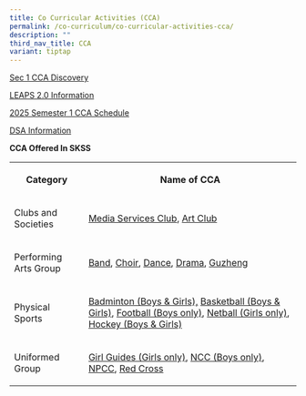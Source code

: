 ```yaml
---
title: Co Curricular Activities (CCA)
permalink: /co-curriculum/co-curricular-activities-cca/
description: ""
third_nav_title: CCA
variant: tiptap
---
```

<p><a href="https://sites.google.com/skss.edu.sg/sec-1-cca-discovery" rel="noopener nofollow" target="_blank">Sec 1 CCA Discovery</a>
</p>
<p><a href="https://www.moe.gov.sg/education-in-sg/our-programmes/cca/leaps2-0" rel="noopener noreferrer nofollow" target="_blank">LEAPS 2.0 Information</a>
</p>
<p><a href="/files/CCA/2025 CCA Semester 1 Schedule /2025_CCA_TRAINING_SCHEDULE__2025_Semester_1.pdf" rel="noopener nofollow" target="_blank">2025 Semester 1 CCA Schedule</a>
</p>
<p><a href="/co-curriculum/co-curricular-activities-cca/direct-school-admission-dsa" rel="noopener noreferrer nofollow" target="_blank">DSA Information</a>
</p>
<p><strong>CCA Offered In SKSS</strong>
</p>
<table style="minWidth: 50px">
<colgroup>
<col>
<col>
</colgroup>
<tbody>
<tr>
<th rowspan="1" colspan="1">
<p><strong>Category</strong>
</p>
</th>
<th rowspan="1" colspan="1">
<p><strong>Name of CCA</strong>
</p>
</th>
</tr>
<tr>
<td rowspan="1" colspan="1">
<p>Clubs and Societies</p>
</td>
<td rowspan="1" colspan="1">
<p><a href="https://www.sengkangsec.moe.edu.sg/co-curriculum/co-curricular-activities-cca/clubs-n-societies/media-services-club/" rel="noopener noreferrer nofollow" target="_blank">Media Services Club</a>,
<a href="https://www.sengkangsec.moe.edu.sg/co-curriculum/co-curricular-activities-cca/clubs-n-societies/art-club/" rel="noopener noreferrer nofollow" target="_blank">Art Club</a>
</p>
</td>
</tr>
<tr>
<td rowspan="1" colspan="1">
<p>Performing Arts Group</p>
</td>
<td rowspan="1" colspan="1">
<p><a href="https://www.sengkangsec.moe.edu.sg/co-curriculum/co-curricular-activities-cca/performing-arts-group/symphonic-band/" rel="noopener noreferrer nofollow" target="_blank">Band</a>,
<a href="https://www.sengkangsec.moe.edu.sg/co-curriculum/co-curricular-activities-cca/performing-arts-group/choir-sky-chorale/" rel="noopener noreferrer nofollow" target="_blank">Choir</a>, <a href="https://www.sengkangsec.moe.edu.sg/co-curriculum/co-curricular-activities-cca/performing-arts-group/modern-dance-amplify/" rel="noopener noreferrer nofollow" target="_blank">Dance</a>,
<a href="https://www.sengkangsec.moe.edu.sg/co-curriculum/co-curricular-activities-cca/performing-arts-group/english-drama/" rel="noopener noreferrer nofollow" target="_blank">Drama</a>, <a href="https://www.sengkangsec.moe.edu.sg/co-curriculum/co-curricular-activities-cca/performing-arts-group/guzheng-ensemble/" rel="noopener noreferrer nofollow" target="_blank">Guzheng</a>
</p>
</td>
</tr>
<tr>
<td rowspan="1" colspan="1">
<p>Physical Sports</p>
</td>
<td rowspan="1" colspan="1">
<p><a href="https://www.sengkangsec.moe.edu.sg/co-curriculum/co-curricular-activities-cca/physical-sports/badminton/" rel="noopener noreferrer nofollow" target="_blank">Badminton (Boys &amp; Girls),</a> 
<a href="https://www.sengkangsec.moe.edu.sg/co-curriculum/co-curricular-activities-cca/physical-sports/basketball/" rel="noopener noreferrer nofollow" target="_blank">Basketball (Boys &amp; Girls)</a>, <a href="https://www.sengkangsec.moe.edu.sg/co-curriculum/co-curricular-activities-cca/physical-sports/football/" rel="noopener noreferrer nofollow" target="_blank">Football (Boys only)</a>,
<a href="https://www.sengkangsec.moe.edu.sg/co-curriculum/co-curricular-activities-cca/physical-sports/netball/" rel="noopener noreferrer nofollow" target="_blank">Netball (Girls only)</a>, <a href="https://www.sengkangsec.moe.edu.sg/co-curriculum/co-curricular-activities-cca/physical-sports/hockey/" rel="noopener noreferrer nofollow" target="_blank">Hockey (Boys &amp; Girls)</a>
</p>
</td>
</tr>
<tr>
<td rowspan="1" colspan="1">
<p>Uniformed Group</p>
</td>
<td rowspan="1" colspan="1">
<p><a href="https://www.sengkangsec.moe.edu.sg/co-curriculum/co-curricular-activities-cca/uniformed-groups/girl-guides/" rel="noopener noreferrer nofollow" target="_blank">Girl Guides (Girls only)</a>,
<a href="https://www.sengkangsec.moe.edu.sg/co-curriculum/co-curricular-activities-cca/uniformed-groups/national-cadets-corp-ncc/" rel="noopener noreferrer nofollow" target="_blank">NCC (Boys only)</a>, <a href="https://www.sengkangsec.moe.edu.sg/co-curriculum/co-curricular-activities-cca/uniformed-groups/national-police-cadet-corps-npcc/" rel="noopener noreferrer nofollow" target="_blank">NPCC</a>,
<a href="https://www.sengkangsec.moe.edu.sg/co-curriculum/co-curricular-activities-cca/uniformed-groups/red-cross-youth/" rel="noopener noreferrer nofollow" target="_blank">Red Cross</a>
</p>
</td>
</tr>
</tbody>
</table>
<p></p>